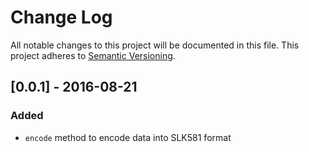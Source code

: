 # Change Log
All notable changes to this project will be documented in this file.
This project adheres to [Semantic Versioning](http://semver.org/).

## [0.0.1] - 2016-08-21
### Added
- `encode` method to encode data into SLK581 format
